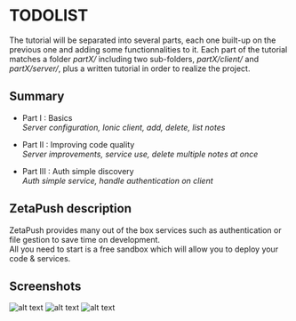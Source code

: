 # TODOLIST #

The tutorial will be separated into several parts, each one built-up on the previous one and adding some functionnalities to it.
Each part of the tutorial matches a folder *partX/* including two sub-folders, *partX/client/* and *partX/server/*, plus a written tutorial in order to realize the project.

## Summary ##

* Part I : Basics  
*Server configuration, Ionic client, add, delete, list notes*

* Part II : Improving code quality  
*Server improvements, service use, delete multiple notes at once*

* Part III : Auth simple discovery  
*Auth simple service, handle authentication on client*

## ZetaPush description ##

ZetaPush provides many out of the box services such as authentication or file gestion to save time on development.  
All you need to start is a free sandbox which will allow you to deploy your code & services.

## Screenshots ##

![alt text][screenshot_p1]
![alt text][screenshot_p2]
![alt text][screenshot_p3]


[screenshot_p1]: https://wires.fr/imgs/todolist-part1.png "Screenshot resulting of part 1"
[screenshot_p2]: https://wires.fr/imgs/todolist-part2.png "Screenshot resulting of part 2"
[screenshot_p3]: https://wires.fr/imgs/todolist-part3.png "Screenshot resulting of part 3"
